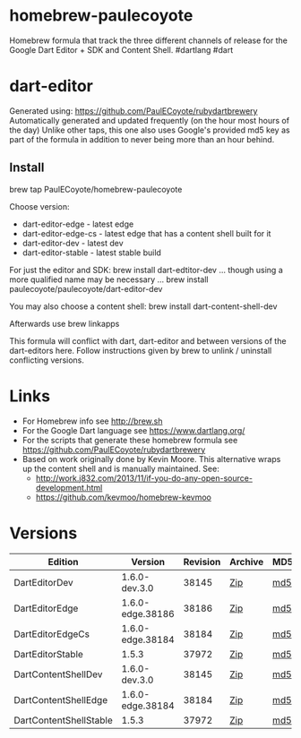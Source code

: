 homebrew-paulecoyote
====================

Homebrew formula that track the three different channels of release for the Google Dart Editor + SDK and Content Shell.  #dartlang #dart

dart-editor
===========

Generated using: https://github.com/PaulECoyote/rubydartbrewery
Automatically generated and updated frequently (on the hour most hours of the day)
Unlike other taps, this one also uses Google's provided md5 key as part of the formula in addition to never being more than an hour behind.

Install
-------
brew tap PaulECoyote/homebrew-paulecoyote

Choose version:
* dart-editor-edge - latest edge
* dart-editor-edge-cs - latest edge that has a content shell built for it
* dart-editor-dev - latest dev
* dart-editor-stable - latest stable build

For just the editor and SDK:
brew install dart-edtitor-dev
... though using a more qualified name may be necessary ...
brew install paulecoyote/paulecoyote/dart-editor-dev

You may also choose a content shell:
brew install dart-content-shell-dev

Afterwards use 
brew linkapps

This formula will conflict with dart, dart-editor and between versions of the dart-editors here.  Follow instructions given by brew to unlink / uninstall conflicting versions.

Links
=====
* For Homebrew info see http://brew.sh
* For the Google Dart language see https://www.dartlang.org/
* For the scripts that generate these homebrew formula see https://github.com/PaulECoyote/rubydartbrewery
* Based on work originally done by Kevin Moore. This alternative wraps up the content shell and is manually maintained.  See: 
    * http://work.j832.com/2013/11/if-you-do-any-open-source-development.html
    * https://github.com/kevmoo/homebrew-kevmoo

Versions
========
| Edition | Version | Revision | Archive | MD5 | Notes |
| ------- | ------- | -------- | ------- | --- | ----- |
| DartEditorDev | 1.6.0-dev.3.0 | 38145 | [Zip](http://storage.googleapis.com/dart-archive/channels/dev/release/38145/editor/darteditor-macos-x64.zip) | [md5](http://storage.googleapis.com/dart-archive/channels/dev/release/38145/editor/darteditor-macos-x64.zip.md5sum) | [Changes](http://storage.googleapis.com/dart-archive/channels/dev/release/latest/changelog.html) |
| DartEditorEdge | 1.6.0-edge.38186 | 38186 | [Zip](http://storage.googleapis.com/dart-archive/channels/be/raw/38186/editor/darteditor-macos-x64.zip) | [md5](http://storage.googleapis.com/dart-archive/channels/be/raw/38186/editor/darteditor-macos-x64.zip.md5sum) | - |
| DartEditorEdgeCs | 1.6.0-edge.38184 | 38184 | [Zip](http://storage.googleapis.com/dart-archive/channels/be/raw/38184/editor/darteditor-macos-x64.zip) | [md5](http://storage.googleapis.com/dart-archive/channels/be/raw/38184/editor/darteditor-macos-x64.zip.md5sum) | - |
| DartEditorStable | 1.5.3 | 37972 | [Zip](http://storage.googleapis.com/dart-archive/channels/stable/release/37972/editor/darteditor-macos-x64.zip) | [md5](http://storage.googleapis.com/dart-archive/channels/stable/release/37972/editor/darteditor-macos-x64.zip.md5sum) | [Changes](http://storage.googleapis.com/dart-archive/channels/stable/release/latest/changelog.html) |
| DartContentShellDev | 1.6.0-dev.3.0 | 38145 | [Zip](http://storage.googleapis.com/dart-archive/channels/dev/release/38145/dartium/content_shell-macos-ia32-release.zip) | [md5](http://storage.googleapis.com/dart-archive/channels/dev/release/38145/dartium/content_shell-macos-ia32-release.zip.md5sum) | - |
| DartContentShellEdge | 1.6.0-edge.38184 | 38184 | [Zip](http://storage.googleapis.com/dart-archive/channels/be/raw/38184/dartium/content_shell-macos-ia32-release.zip) | [md5](http://storage.googleapis.com/dart-archive/channels/be/raw/38184/dartium/content_shell-macos-ia32-release.zip.md5sum) | - |
| DartContentShellStable | 1.5.3 | 37972 | [Zip](http://storage.googleapis.com/dart-archive/channels/stable/release/37972/dartium/content_shell-macos-ia32-release.zip) | [md5](http://storage.googleapis.com/dart-archive/channels/stable/release/37972/dartium/content_shell-macos-ia32-release.zip.md5sum) | - |
